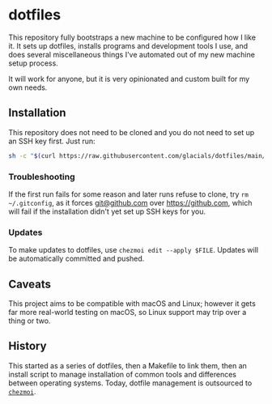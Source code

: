 # dotfiles

This repository fully bootstraps a new machine to be configured how I like it.
It sets up dotfiles, installs programs and development tools I use, and does
several miscellaneous things I've automated out of my new machine setup process.

It will work for anyone, but it is very opinionated and custom built for my own
needs.

## Installation

This repository does not need to be cloned and you do not need to set up an SSH
key first. Just run:

```sh
sh -c "$(curl https://raw.githubusercontent.com/glacials/dotfiles/main/install.sh)"
```

### Troubleshooting

If the first run fails for some reason and later runs refuse to clone, try `rm
~/.gitconfig`, as it forces git@github.com over https://github.com, which will
fail if the installation didn't yet set up SSH keys for you.

### Updates

To make updates to dotfiles, use `chezmoi edit --apply $FILE`. Updates will be
automatically committed and pushed.

## Caveats

This project aims to be compatible with macOS and Linux; however it gets far
more real-world testing on macOS, so Linux support may trip over a thing or two.

## History

This started as a series of dotfiles, then a Makefile to link them, then an
install script to manage installation of common tools and differences between
operating systems. Today, dotfile management is outsourced to
[`chezmoi`](https://github.com/twpayne/chezmoi).
